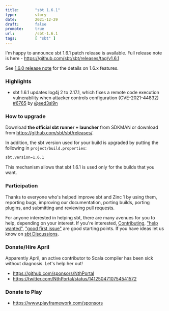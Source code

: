 ```yaml
---
title:       "sbt 1.6.1"
type:        story
date:        2021-12-29
draft:       false
promote:     true
url:         /sbt-1.6.1
tags:        [ "sbt" ]
---
```


  [@eed3si9n]: https://github.com/eed3si9n
  [@Nirvikalpa108]: https://github.com/Nirvikalpa108
  [@adpi2]: https://github.com/adpi2
  [@eatkins]: https://github.com/eatkins
  [@dwijnand]: https://github.com/dwijnand
  [@retronym]: https://github.com/retronym
  [6765]: https://github.com/sbt/sbt/pull/6765

I'm happy to announce sbt 1.6.1 patch release is available. Full release note is here - https://github.com/sbt/sbt/releases/tag/v1.6.1

See [1.6.0 release note](/sbt-1.6.0) for the details on 1.6.x features.

### Highlights

- sbt 1.6.1 updates log4j 2 to 2.17.1, which fixes a remote code execution vulnerability when attacker controls configuration (CVE-2021-44832) [#6765][6765] by [@eed3si9n][@eed3si9n]

<!--more-->

### How to upgrade

Download **the official sbt runner + launcher** from SDKMAN or download from <https://github.com/sbt/sbt/releases/>.

In addition, the sbt version used for your build is upgraded by putting the following in `project/build.properties`:

```bash
sbt.version=1.6.1
```

This mechanism allows that sbt 1.6.1 is used only for the builds that you want.

### Participation

Thanks to everyone who's helped improve sbt and Zinc 1 by using them, reporting bugs, improving our documentation, porting builds, porting plugins, and submitting and reviewing pull requests.

For anyone interested in helping sbt, there are many avenues for you to help, depending on your interest. If you're interested, [Contributing](https://github.com/sbt/sbt/blob/develop/CONTRIBUTING.md), ["help wanted"](https://github.com/sbt/sbt/issues?q=is%3Aissue+is%3Aopen+label%3A%22help+wanted%22), ["good first issue"](https://github.com/sbt/sbt/issues?q=is%3Aissue+is%3Aopen+label%3A%22good+first+issue%22) are good starting points. If you have ideas let us know on [sbt Discussions](https://github.com/sbt/sbt/discussions).

### Donate/Hire April

Apparently April, an active contributor to Scala compiler has been sick without diagnosis. Let's help her out!

- https://github.com/sponsors/NthPortal
- https://twitter.com/NthPortal/status/1412504710754541572

### Donate to Play

- https://www.playframework.com/sponsors

